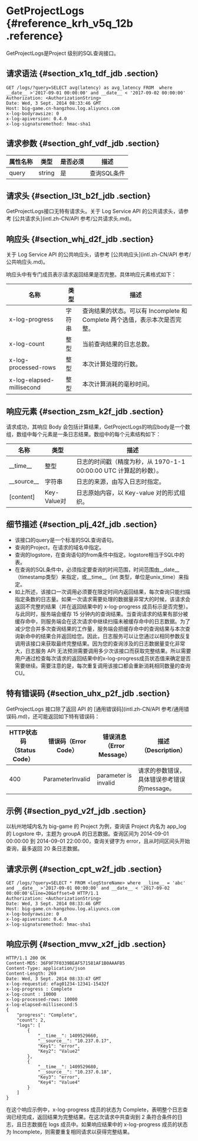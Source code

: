 # GetProjectLogs {#reference_krh_v5q_12b .reference}

GetProjectLogs是Project 级别的SQL查询接口。

## 请求语法 {#section_x1q_tdf_jdb .section}

``` {#codeblock_e1c_fb8_ku1}
GET /logs/?query=SELECT avg(latency) as avg_latency FROM  where __date__ >'2017-09-01 00:00:00' and __date__ < '2017-09-02 00:00:00'
Authorization: <AuthorizationString>
Date: Wed, 3 Sept. 2014 08:33:46 GMT
Host: big-game.cn-hangzhou.log.aliyuncs.com
x-log-bodyrawsize: 0
x-log-apiversion: 0.4.0
x-log-signaturemethod: hmac-sha1
```

## 请求参数 {#section_ghf_vdf_jdb .section}

|属性名称|类型|是否必须|描述|
|----|--|----|--|
|query|string|是|查询SQL条件|

## 请求头 {#section_l3t_b2f_jdb .section}

GetProjectLogs接口无特有请求头。关于 Log Service API 的公共请求头，请参考 [公共请求头](intl.zh-CN/API 参考/公共请求头.md)。

## 响应头 {#section_whj_d2f_jdb .section}

关于 Log Service API 的公共响应头，请参考 [公共响应头](intl.zh-CN/API 参考/公共响应头.md)。

响应头中有专门成员表示请求返回结果是否完整。具体响应元素格式如下：

|名称|类型|描述|
|--|--|--|
|x-log-progress|字符串|查询结果的状态。可以有 Incomplete 和 Complete 两个选值，表示本次是否完整。|
|x-log-count|整型|当前查询结果的日志总数。|
|x-log-processed-rows|整型|本次计算处理的行数。|
|x-log-elapsed-millisecond|整型|本次计算消耗的毫秒时间。|

## 响应元素 {#section_zsm_k2f_jdb .section}

请求成功，其响应 Body 会包括计算结果，GetProjectLogs的响应body是一个数组，数组中每个元素是一条日志结果。数组中的每个元素结构如下：

|名称|类型|描述|
|--|--|--|
|\_\_time\_\_|整型|日志的时间戳（精度为秒，从 1970-1-1 00:00:00 UTC 计算起的秒数）。|
|\_\_source\_\_|字符串|日志的来源，由写入日志时指定。|
|\[content\]|Key-Value对|日志原始内容，以 Key-value 对的形式组织。|

## 细节描述 {#section_plj_42f_jdb .section}

-   该接口的query是一个标准的SQL查询语句。
-   查询的Project，在请求的域名中指定。
-   查询的logstore，在查询语句的from条件中指定。logstore相当于SQL中的表。
-   在查询的SQL条件中，必须指定要查询的时间范围，时间范围由\_\_date\_\_（timestamp类型）来指定，或\_\_time\_\_（int 类型，单位是unix\_time）来指定。
-   如上所述，该接口一次调用必须要在限定时间内返回结果，每次查询只能扫描指定条数的日志量。如果一次请求需要处理的数据量非常大的时候，该请求会返回不完整的结果（并在返回结果中的 x-log-progress 成员标示是否完整）。与此同时，服务端会缓存 15 分钟内的查询结果。当查询请求的结果有部分被缓存命中，则服务端会在这次请求中继续扫描未被缓存命中的日志数据。为了减少您合并多次查询结果的工作量，服务端会把缓存命中的查询结果与本次查询新命中的结果合并返回给您。因此，日志服务可以让您通过以相同参数反复调用该接口来获取最终完整结果。因为您的查询涉及的日志数据量变化非常大，日志服务 API 无法预测需要调用多少次该接口而获取完整结果。所以需要用户通过检查每次请求的返回结果中的x-log-progress成员状态值来确定是否需要继续。需要注意的是，每次重复调用该接口都会重新消耗相同数量的查询 CU。

## 特有错误码 {#section_uhx_p2f_jdb .section}

GetProjectLogs 接口除了返回 API 的 [通用错误码](intl.zh-CN/API 参考/通用错误码.md)，还可能返回如下特有错误码：

|HTTP状态码（Status Code）|错误码（Error Code）|错误消息（Error Message）|描述（Description）|
|--------------------|---------------|-------------------|---------------|
|400|ParameterInvalid|parameter is invalid|请求的参数错误，具体错误参考错误的message。|

## 示例 {#section_pyd_v2f_jdb .section}

以杭州地域内名为 big-game 的 Project 为例，查询该 Project 内名为 app\_log 的 Logstore 中，主题为 groupA 的日志数据。查询区间为 2014-09-01 00:00:00 到 2014-09-01 22:00:00，查询关键字为 error，且从时间区间头开始查询，最多返回 20 条日志数据。

## 请求示例 {#section_cpt_w2f_jdb .section}

``` {#codeblock_uhg_ocg_ime}
GET /logs/?query=SELECT * FROM <logStoreName> where __line__ = 'abc' and __date__ >'2017-09-01 00:00:00' and __date__ < '2017-09-02 00:00:00'&line=20&offset=0 HTTP/1.1
Authorization: <AuthorizationString>
Date: Wed, 3 Sept. 2014 08:33:46 GMT
Host: big-game.cn-hangzhou.log.aliyuncs.com
x-log-bodyrawsize: 0
x-log-apiversion: 0.4.0
x-log-signaturemethod: hmac-sha1
```

## 响应示例 {#section_mvw_x2f_jdb .section}

``` {#codeblock_9pg_952_jr1}
HTTP/1.1 200 OK
Content-MD5: 36F9F7F0339BEAF571581AF1B0AAAFB5
Content-Type: application/json
Content-Length: 269
Date: Wed, 3 Sept. 2014 08:33:47 GMT
x-log-requestid: efag01234-12341-15432f
x-log-progress : Complete
x-log-count : 10000
x-log-processed-rows: 10000
x-log-elapsed-millisecond:5
{
    "progress": "Complete",
    "count": 2,
    "logs": [
        {
            "__time__": 1409529660,
            "__source__": "10.237.0.17",
            "Key1": "error",
            "Key2": "Value2"
        },
        {
            "__time__": 1409529680,
            "__source__": "10.237.0.18",
            "Key3": "error",
            "Key4": "Value4"
        }
    ]
}
```

在这个响应示例中，x-log-progress 成员的状态为 Complete，表明整个日志查询已经完成，返回结果为完整结果。在这次请求中共查询到 2 条符合条件的日志，且日志数据在 logs 成员中。如果响应结果中的 x-log-progress 成员的状态为 Incomplete，则需要重复相同请求以获得完整结果。


